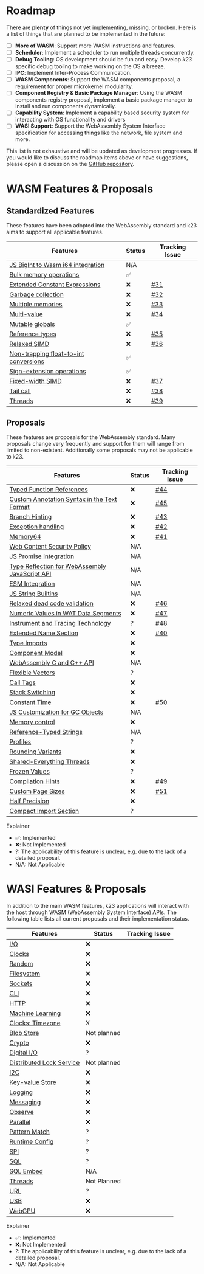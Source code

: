 # Roadmap

There are **plenty** of things not yet implementing, missing, or broken. Here is a list of things that are planned to be implemented in the future:

- [ ] **More of WASM**: Support more WASM instructions and features.
- [ ] **Scheduler**: Implement a scheduler to run multiple threads concurrently.
- [ ] **Debug Tooling**: OS development should be fun and easy. Develop *k23* specific debug tooling to make working on the OS a breeze.
- [ ] **IPC**: Implement Inter-Process Communication.
- [ ] **WASM Components**: Support the WASM components proposal, a requirement for proper microkernel modularity.
- [ ] **Component Registry & Basic Package Manager**: Using the WASM components registry proposal, implement a basic package manager to install and run components dynamically.
- [ ] **Capability System**: Implement a capability based security system for interacting with OS functionality and drivers
- [ ] **WASI Support**: Support the WebAssembly System Interface specification for accessing things like the network, file system and more.

This list is not exhaustive and will be updated as development progresses. If you would like to discuss the roadmap items above or have suggestions, please open a discussion on the [GitHub repository](https://github.com/JonasKruckenberg/k23).

# WASM Features & Proposals

## Standardized Features

These features have been adopted into the WebAssembly standard and k23 aims to support all applicable features.

| Features                                                         | Status | Tracking Issue                                           |
|------------------------------------------------------------------|--------|----------------------------------------------------------|
| [JS BigInt to Wasm i64 integration][bigint-to-i64]               | N/A    |                                                          |
| [Bulk memory operations][bulk-memory]                            | ✅     |                                                          |
| [Extended Constant Expressions][extended-const]                  | ❌      | [#31](https://github.com/JonasKruckenberg/k23/issues/31) |
| [Garbage collection][garbage_collection]                         | ❌      | [#32](https://github.com/JonasKruckenberg/k23/issues/33) |
| [Multiple memories][multi-memory]                                | ❌      | [#33](https://github.com/JonasKruckenberg/k23/issues/33) |
| [Multi-value][multi-value]                                       | ❌      | [#34](https://github.com/JonasKruckenberg/k23/issues/34) |
| [Mutable globals][mutable-global]                                | ✅     |                                                          |
| [Reference types][reference-types]                               | ❌      | [#35](https://github.com/JonasKruckenberg/k23/issues/35) |
| [Relaxed SIMD][relaxed-simd]                                     | ❌      | [#36](https://github.com/JonasKruckenberg/k23/issues/36) |
| [Non-trapping float-to-int conversions][saturating-float-to-int] | ✅     |                                                          |
| [Sign-extension operations][sign-extension]                      | ✅     |                                                          |
| [Fixed-width SIMD][simd]                                         | ❌      | [#37](https://github.com/JonasKruckenberg/k23/issues/37) |
| [Tail call][tail_call]                                           | ❌      | [#38](https://github.com/JonasKruckenberg/k23/issues/38) |
| [Threads][threads]                                               | ❌      | [#39](https://github.com/JonasKruckenberg/k23/issues/39) |

## Proposals

These features are proposals for the WebAssembly standard.
Many proposals change very frequently and support for them will range from limited to non-existent.
Additionally some proposals may not be applicable to k23.

| Features                                                         | Status | Tracking Issue                                           |
|------------------------------------------------------------------|--------|----------------------------------------------------------|
| [Typed Function References][function_references]                 | ❌      | [#44](https://github.com/JonasKruckenberg/k23/issues/44) |
| [Custom Annotation Syntax in the Text Format][annotations]       | ❌      | [#45](https://github.com/JonasKruckenberg/k23/issues/45) |
| [Branch Hinting][branch-hinting]                                 | ❌      | [#43](https://github.com/JonasKruckenberg/k23/issues/43) |
| [Exception handling][exception_handling]                         | ❌      | [#42](https://github.com/JonasKruckenberg/k23/issues/42) |
| [Memory64][memory64]                                             | ❌      | [#41](https://github.com/JonasKruckenberg/k23/issues/41) |
| [Web Content Security Policy][content-security-policy]           | N/A    |
| [JS Promise Integration][js-promise-integration]                 | N/A    |
| [Type Reflection for WebAssembly JavaScript API][js-types]       | N/A    |
| [ESM Integration][ecmascript_module_integration]                 | N/A    |
| [JS String Builtins][js-string-builtins]                         | N/A    |
| [Relaxed dead code validation][relaxed-dead-code-validation]     | ❌      | [#46](https://github.com/JonasKruckenberg/k23/issues/46) |
| [Numeric Values in WAT Data Segments][numeric-values-in-wat]     | ❌      | [#47](https://github.com/JonasKruckenberg/k23/issues/47) |
| [Instrument and Tracing Technology][instrument-tracing]          | ?      | [#48](https://github.com/JonasKruckenberg/k23/issues/48) |
| [Extended Name Section][extended-name-section]                   | ❌      | [#40](https://github.com/JonasKruckenberg/k23/issues/40) |
| [Type Imports][type-imports]                                     | ❌      |
| [Component Model][component-model]                               | ❌      |
| [WebAssembly C and C++ API][wasm_c_api]                          | N/A    |
| [Flexible Vectors][flexible-vectors]                             | ?      |
| [Call Tags][call-tags]                                           | ❌      |
| [Stack Switching][stack-switching]                               | ❌      |
| [Constant Time][constant-time]                                   | ❌      | [#50](https://github.com/JonasKruckenberg/k23/issues/50) |
| [JS Customization for GC Objects][gc-js-customization]           | N/A    |
| [Memory control][memory-control]                                 | ❌      |
| [Reference-Typed Strings][stringref]                             | N/A    |
| [Profiles][profiles]                                             | ?      |
| [Rounding Variants][rounding-mode-control]                       | ❌      |
| [Shared-Everything Threads][shared-everything-threads]           | ❌      |
| [Frozen Values][frozen-values]                                   | ?      |
| [Compilation Hints][compilation-hints]                           | ❌      | [#49](https://github.com/JonasKruckenberg/k23/issues/49) |
| [Custom Page Sizes][custom-page-sizes]                           | ❌      | [#51](https://github.com/JonasKruckenberg/k23/issues/51) |
| [Half Precision][half-precision]                                 | ❌      |
| [Compact Import Section][compact-import-section]                 | ?      |

Explainer
- ✅: Implemented
- ❌: Not Implemented
- ?: The applicability of this feature is unclear, e.g. due to the lack of a detailed proposal.
- N/A: Not Applicable

# WASI Features & Proposals

In addition to the main WASM features, k23 applications will interact with the host through WASM (WebAssembly System Interface) APIs.
The following table lists all current proposals and their implementation status.

| Features                               | Status      | Tracking Issue                                           |
|----------------------------------------|-------------|----------------------------------------------------------|
| [I/O][wasi_io]                         | ❌           |
| [Clocks][wasi_clocks]                  | ❌           |
| [Random][wasi_random]                  | ❌           |
| [Filesystem][wasi_fs]                  | ❌           |
| [Sockets][wasi_sockets]                | ❌           |
| [CLI][wasi_cli]                        | ❌           |
| [HTTP][wasi_http]                      | ❌           |
| [Machine Learning][wasi_nn]            | ❌           |
| [Clocks: Timezone][wasi_timezone]      | X           |
| [Blob Store][wasi_blobs]               | Not planned |
| [Crypto][wasi_crypto]                  | ❌           |
| [Digital I/O][wasi_digital_io]         | ?           |
| [Distributed Lock Service][wasi_locks] | Not planned |
| [I2C][wasi_i2c]                        | ❌           |
| [Key-value Store][wasi_kv]             | ❌           |
| [Logging][wasi_log]                    | ❌           |
| [Messaging][wasi_msg]                  | ❌           |
| [Observe][wasi_observe]                | ❌           |
| [Parallel][wasi_parallel]              | ❌           |
| [Pattern Match][wasi_pattern_match]    | ?           |
| [Runtime Config][wasi_cfg]             | ?           |
| [SPI][wasi_spi]                        | ?           |
| [SQL][wasi_sql]                        | ?           |
| [SQL Embed][wasi_sql_embed]            | N/A         |
| [Threads][wasi_threads]                | Not Planned |
| [URL][wasi_url]                        | ?           |
| [USB][wasi_USB]                        | ❌           |
| [WebGPU][wasi_webgpu]                  | ❌           |

Explainer
- ✅: Implemented
- ❌: Not Implemented
- ?: The applicability of this feature is unclear, e.g. due to the lack of a detailed proposal.
- N/A: Not Applicable

[bigint-to-i64]: https://github.com/WebAssembly/JS-BigInt-integration
[bulk-memory]: https://github.com/WebAssembly/bulk-memory-operations/blob/master/proposals/bulk-memory-operations/Overview.md
[multi-value]: https://github.com/WebAssembly/spec/blob/master/proposals/multi-value/Overview.md
[mutable-global]: https://github.com/WebAssembly/mutable-global/blob/master/proposals/mutable-global/Overview.md
[reference-types]: https://github.com/WebAssembly/reference-types/blob/master/proposals/reference-types/Overview.md
[saturating-float-to-int]: https://github.com/WebAssembly/spec/blob/master/proposals/nontrapping-float-to-int-conversion/Overview.md
[sign-extension]: https://github.com/WebAssembly/spec/blob/master/proposals/sign-extension-ops/Overview.md
[simd]: https://github.com/WebAssembly/simd/blob/master/proposals/simd/SIMD.md
[annotations]: https://github.com/WebAssembly/annotations
[ecmascript_module_integration]: https://github.com/WebAssembly/esm-integration
[exception_handling]: https://github.com/WebAssembly/exception-handling
[feature_detection]: https://github.com/WebAssembly/feature-detection
[function_references]: https://github.com/WebAssembly/function-references
[type-imports]: https://github.com/WebAssembly/proposal-type-imports
[garbage_collection]: https://github.com/WebAssembly/gc
[component-model]: https://github.com/WebAssembly/component-model
[multi-memory]: https://github.com/WebAssembly/multi-memory
[tail_call]: https://github.com/WebAssembly/tail-call
[threads]: https://github.com/webassembly/threads
[js-types]: https://github.com/WebAssembly/js-types
[wasm_c_api]: https://github.com/WebAssembly/wasm-c-api
[content-security-policy]: https://github.com/WebAssembly/content-security-policy
[webassembly_specification]: https://github.com/WebAssembly/spec
[extended-name-section]: https://github.com/WebAssembly/extended-name-section
[constant-time]: https://github.com/WebAssembly/constant-time
[memory64]: https://github.com/WebAssembly/memory64
[flexible-vectors]: https://github.com/WebAssembly/flexible-vectors
[numeric-values-in-wat]: https://github.com/WebAssembly/wat-numeric-values
[instrument-tracing]: https://github.com/WebAssembly/instrument-tracing
[call-tags]: https://github.com/WebAssembly/call-tags
[relaxed-dead-code-validation]: https://github.com/WebAssembly/relaxed-dead-code-validation
[branch-hinting]: https://github.com/WebAssembly/branch-hinting
[extended-const]: https://github.com/WebAssembly/extended-const
[relaxed-simd]: https://github.com/WebAssembly/relaxed-simd
[stack-switching]: https://github.com/WebAssembly/stack-switching
[js-promise-integration]: https://github.com/WebAssembly/js-promise-integration
[gc-js-customization]: https://github.com/WebAssembly/gc-js-customization
[memory-control]: https://github.com/WebAssembly/memory-control
[stringref]: https://github.com/WebAssembly/stringref
[profiles]: https://github.com/WebAssembly/profiles
[js-string-builtins]: https://github.com/WebAssembly/js-string-builtins
[rounding-mode-control]: https://github.com/WebAssembly/rounding-mode-control
[shared-everything-threads]: https://github.com/WebAssembly/shared-everything-threads
[frozen-values]: https://github.com/WebAssembly/frozen-values
[compilation-hints]: https://github.com/WebAssembly/compilation-hints
[custom-page-sizes]: https://github.com/WebAssembly/custom-page-sizes
[half-precision]: https://github.com/WebAssembly/half-precision
[compact-import-section]: https://github.com/WebAssembly/compact-import-section
[wasi_io]: https://github.com/WebAssembly/wasi-io
[wasi_clocks]: https://github.com/WebAssembly/wasi-clocks
[wasi_random]: https://github.com/WebAssembly/wasi-random
[wasi_fs]: https://github.com/WebAssembly/wasi-filesystem
[wasi_sockets]: https://github.com/WebAssembly/wasi-sockets
[wasi_cli]: https://github.com/WebAssembly/wasi-cli
[wasi_http]: https://github.com/WebAssembly/wasi-http
[wasi_nn]: https://github.com/WebAssembly/wasi-nn
[wasi_timezone]: https://github.com/WebAssembly/wasi-clocks
[wasi_blobs]: https://github.com/WebAssembly/wasi-blob-store
[wasi_crypto]: https://github.com/WebAssembly/wasi-crypto
[wasi_digital_io]: https://github.com/WebAssembly/wasi-digital-io
[wasi_locks]: https://github.com/WebAssembly/wasi-distributed-lock-service
[wasi_i2c]: https://github.com/WebAssembly/wasi-i2c
[wasi_kv]: https://github.com/WebAssembly/wasi-kv-store
[wasi_log]: https://github.com/WebAssembly/wasi-logging
[wasi_msg]: https://github.com/WebAssembly/wasi-messaging
[wasi_observe]: https://github.com/dylibso/wasi-observe
[wasi_parallel]: https://github.com/WebAssembly/wasi-parallel
[wasi_pattern_match]: https://github.com/WebAssembly/wasi-pattern-match
[wasi_cfg]: https://github.com/WebAssembly/wasi-runtime-config
[wasi_spi]: https://github.com/WebAssembly/wasi-spi
[wasi_sql]: https://github.com/WebAssembly/wasi-sql
[wasi_sql_embed]: https://github.com/WebAssembly/wasi-sql-embed
[wasi_threads]: https://github.com/WebAssembly/wasi-native-threads
[wasi_url]: https://github.com/WebAssembly/wasi-url
[wasi_USB]: https://github.com/WebAssembly/wasi-usb
[wasi_webgpu]: https://github.com/WebAssembly/wasi-webgpu
